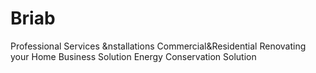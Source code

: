 # Briab
Professional Services &amp;nstallations Commercial&amp;Residential Renovating your Home Business Solution   Energy Conservation Solution  
